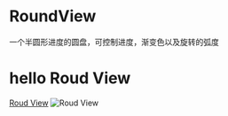 # RoundView
一个半圆形进度的圆盘，可控制进度，渐变色以及旋转的弧度

# hello Roud View
[Roud View]()
![Roud View](https://github.com/GetCodeApp/RoundView/blob/master/customRoundView/customRoundView/roundView.gif)
